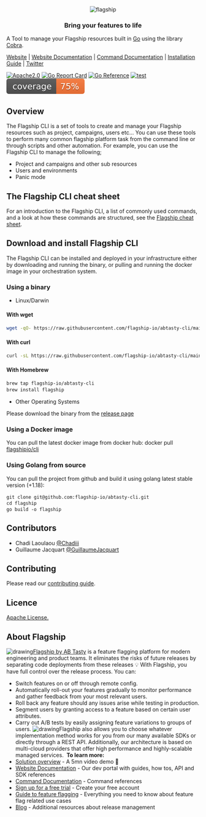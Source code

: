 <p align="center">

<img  src="https://mk0abtastybwtpirqi5t.kinstacdn.com/wp-content/uploads/picture-solutions-persona-product-flagship.jpg"  width="211"  height="182"  alt="flagship"  />

</p>

<h3 align="center">Bring your features to life</h3>

A Tool to manage your Flagship resources built in [Go](https://go.dev/) using the library [Cobra](https://cobra.dev/).

[Website](https://flagship.io) | [Website Documentation](https://docs.developers.flagship.io/docs/flagship-command-line-interface) | [Command Documentation](https://flagship-io.github.io/abtasty-cli) | [Installation Guide](https://docs.developers.flagship.io/docs/flagship-command-line-interface#download-and-install-the-flagship-cli) | [Twitter](https://twitter.com/feature_flags)

[![Apache2.0](https://img.shields.io/badge/License-Apache%202.0-blue.svg)](http://www.apache.org/licenses/LICENSE-2.0)
[![Go Report Card](https://goreportcard.com/badge/github.com/flagship-io/abtasty-cli)](https://goreportcard.com/report/github.com/flagship-io/abtasty-cli)
[![Go Reference](https://pkg.go.dev/badge/github.com/flagship-io/abtasty-cli.svg)](https://pkg.go.dev/github.com/flagship-io/abtasty-cli)
[![test](https://github.com/flagship-io/abtasty-cli/actions/workflows/ci.yml/badge.svg?branch=main)](https://github.com/flagship-io/abtasty-cli/actions/workflows/ci.yml)
[![coverage](https://raw.githubusercontent.com/flagship-io/abtasty-cli/badges/.badges/main/coverage.svg)](https://raw.githubusercontent.com/flagship-io/abtasty-cli/badges/.badges/main/coverage.svg)

## Overview

The Flagship CLI is a set of tools to create and manage your Flagship resources such as project, campaigns, users etc... You can use these tools to perform many common flagship platform task from the command line or through scripts and other automation.
For example, you can use the Flagship CLI to manage the following;

- Project and campaigns and other sub resources
- Users and environments
- Panic mode

## The Flagship CLI cheat sheet

For an introduction to the Flagship CLI, a list of commonly used commands, and a look at how these commands are structured, see the [Flagship cheat sheet](https://docs.developers.flagship.io/docs/cli-reference#commands).

## Download and install Flagship CLI

The Flagship CLI can be installed and deployed in your infrastructure either by downloading and running the binary, or pulling and running the docker image in your orchestration system.

### Using a binary

- Linux/Darwin

#### With wget

```bash
wget -qO- https://raw.githubusercontent.com/flagship-io/abtasty-cli/main/install.sh | bash
```

#### With curl

```bash
curl -sL https://raw.githubusercontent.com/flagship-io/abtasty-cli/main/install.sh | bash
```

#### With Homebrew

```bash
brew tap flagship-io/abtasty-cli
brew install flagship
```

- Other Operating Systems

Please download the binary from the [release page](https://github.com/flagship-io/abtasty-cli/releases)

### Using a Docker image

You can pull the latest docker image from docker hub: docker pull [flagshipio/cli](https://hub.docker.com/repository/docker/flagshipio/cli)

### Using Golang from source

You can pull the project from github and build it using golang latest stable version (+1.18):

    git clone git@github.com:flagship-io/abtasty-cli.git
    cd flagship
    go build -o flagship

## Contributors

- Chadi Laoulaou [@Chadiii](https://github.com/chadiii)
- Guillaume Jacquart [@GuillaumeJacquart](https://github.com/guillaumejacquart)

## Contributing

Please read our [contributing guide](./CONTRIBUTING.md).

## Licence

[Apache License.](https://github.com/flagship-io/abtasty-cli/blob/main/LICENSE)

## About Flagship

​
<img src="https://www.flagship.io/wp-content/uploads/Flagship-horizontal-black-wake-AB.png" alt="drawing" width="150"/>
​
[Flagship by AB Tasty](https://www.flagship.io/) is a feature flagging platform for modern engineering and product teams. It eliminates the risks of future releases by separating code deployments from these releases :bulb: With Flagship, you have full control over the release process. You can:
​

- Switch features on or off through remote config.
- Automatically roll-out your features gradually to monitor performance and gather feedback from your most relevant users.
- Roll back any feature should any issues arise while testing in production.
- Segment users by granting access to a feature based on certain user attributes.
- Carry out A/B tests by easily assigning feature variations to groups of users.
  ​
  <img src="https://www.flagship.io/wp-content/uploads/demo-setup.png" alt="drawing" width="600"/>
  ​
  Flagship also allows you to choose whatever implementation method works for you from our many available SDKs or directly through a REST API. Additionally, our architecture is based on multi-cloud providers that offer high performance and highly-scalable managed services.
  ​
  **To learn more:**
  ​
- [Solution overview](https://www.flagship.io/#showvideo) - A 5mn video demo :movie_camera:
- [Website Documentation](https://docs.developers.flagship.io/) - Our dev portal with guides, how tos, API and SDK references
- [Command Documentation](https://flagship-io.github.io/abtasty-cli) - Command references
- [Sign up for a free trial](https://www.flagship.io/sign-up/) - Create your free account
- [Guide to feature flagging](https://www.flagship.io/feature-flags/) - Everything you need to know about feature flag related use cases
- [Blog](https://www.flagship.io/blog/) - Additional resources about release management
